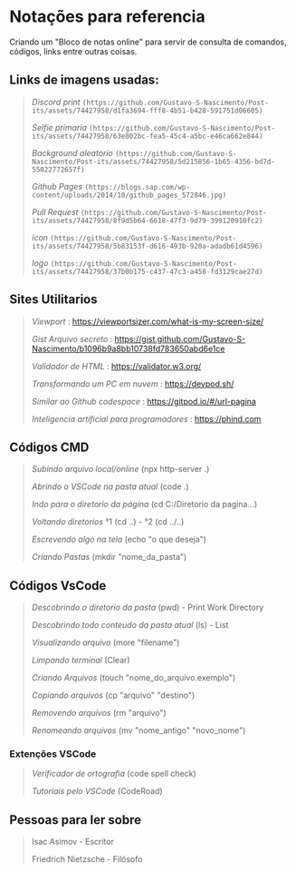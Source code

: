 # Notações para referencia

Criando um "Bloco de notas online" para servir de consulta de comandos, códigos, links entre outras coisas.

## Links de imagens usadas:
>
> *Discord print*  `(https://github.com/Gustavo-S-Nascimento/Post-its/assets/74427958/d1fa3694-fff8-4b51-b428-591751d06605)`
>
> *Selfie primaria* `(https://github.com/Gustavo-S-Nascimento/Post-its/assets/74427958/63e802bc-fea5-45c4-a5bc-e46ca662e844)`
>
> *Background aleatorio* `(https://github.com/Gustavo-S-Nascimento/Post-its/assets/74427958/5d215856-1b65-4356-bd7d-55022772657f)`
>
> *Github Pages* `(https://blogs.sap.com/wp-content/uploads/2014/10/github_pages_572846.jpg)`
>
> *Pull Request* `(https://github.com/Gustavo-S-Nascimento/Post-its/assets/74427958/8f9d5b64-6618-47f3-9d79-399120910fc2)`
>
> *icon* `(https://github.com/Gustavo-S-Nascimento/Post-its/assets/74427958/5b83153f-d616-493b-920a-adadb61d4596)`
>
> *logo* `(https://github.com/Gustavo-S-Nascimento/Post-its/assets/74427958/37b0b175-c437-47c3-a458-fd3129cae27d)`

## Sites Utilitarios

> *Viewport* : https://viewportsizer.com/what-is-my-screen-size/
>
> *Gist Arquivo secreto* : https://gist.github.com/Gustavo-S-Nascimento/b1096b9a8bb10738fd783650abd6e1ce
>
> *Validador de HTML* : https://validator.w3.org/
>
> *Transformando um PC em nuvem* : https://devpod.sh/
>
> *Similar ao Github codespace* : https://gitpod.io/#/url-pagina
>
> *Inteligencia artificial para programadores* : https://phind.com

## Códigos CMD
>
> *Subindo arquivo local/online* (npx http-server .)
>
> *Abrindo o VSCode na pasta atual* (code .)
>
> *Indo para o diretorio da página* (cd C:/Diretorio da pagina...)
>
> *Voltando diretorios* °1 (cd ..) - °2 (cd ../..) 
>
> *Escrevendo algo na tela* (echo "o que deseja")
>
> *Criando Pastas* (mkdir "nome_da_pasta")

## Códigos VsCode
>
> *Descobrindo o diretorio da pasta* (pwd) - Print Work Directory
>
> *Descobrindo todo conteudo da pasta atual* (ls) - List
>
> *Visualizando arquivo* (more "filename")
>
> *Limpando terminal* (Clear)
>
> *Criando Arquivos* (touch "nome_do_arquivo.exemplo")
>
> *Copiando arquivos* (cp "arquivo" "destino")
>
> *Removendo arquivos* (rm "arquivo")
>
> *Renomeando arquivos* (mv "nome_antigo" "novo_nome")


### Extenções VSCode
> *Verificador de ortografia* (code spell check)
>
> *Tutoriais pelo VSCode* (CodeRoad)


## Pessoas para ler sobre
> Isac Asimov - Escritor
>
> Friedrich Nietzsche - Filósofo
